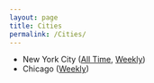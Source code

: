 ```yaml
---
layout: page
title: Cities
permalink: /Cities/
---
```


+ New York City ([All Time](http://ratmaps.com/NYC), [Weekly](http://ratmaps.com/))
+ Chicago ([Weekly](http://ratmaps.com/))
